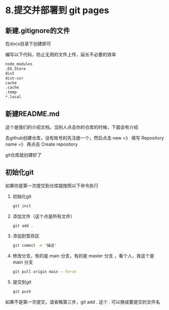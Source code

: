 # 8.提交并部署到 git pages

## 新建.gitignore的文件

在docs目录下创建即可

编写以下代码，防止无用的文件上传，延长不必要的效率

```tex
node_modules
.DS_Store
dist
dist-ssr
cache
.cache
.temp
*.local
```

## 新建README.md

这个是我们的介绍文档，当别人点击你的仓库的时候，下面会有介绍

去github创建仓库，没有账号的先注册一个，然后点击 new  =》 填写 Repository name =》 再点击 Create repository

git仓库就创建好了

## 初始化git

如果你是第一次提交到仓库就按照以下命令执行

1. 初始化git

   ```cmd
   git init
   ```

2. 添加文件（这个点是所有文件）

   ```cmd
   git add .
   ```

3. 添加到暂存区

   ```cmd
   git commit -m '描述'
   ```

4. 修改分支，有的是 main 分支，有的是 master 分支 ，看个人，我这个是 main 分支

   ```cmd
   git pull origin main --force
   ```

5. 提交到git

   ```cmd
   git push
   ```

如果不是第一次提交，请省略第三步，git add .  这个 . 可以换成要提交的文件名 